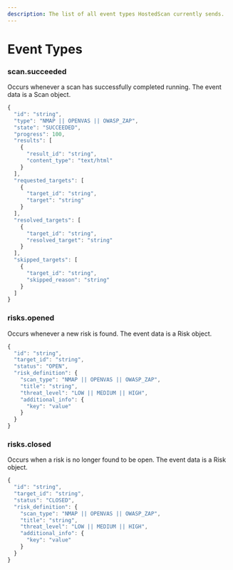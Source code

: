 ```yaml
---
description: The list of all event types HostedScan currently sends.
---
```


# Event Types

### scan.succeeded

Occurs whenever a scan has successfully completed running. The event data is a Scan object.

```javascript
{
  "id": "string",
  "type": "NMAP || OPENVAS || OWASP_ZAP",
  "state": "SUCCEEDED",
  "progress": 100,
  "results": [
    {
      "result_id": "string",
      "content_type": "text/html"
    }
  ],
  "requested_targets": [
    {
      "target_id": "string",
      "target": "string"
    }
  ],
  "resolved_targets": [
    {
      "target_id": "string",
      "resolved_target": "string"
    }
  ],
  "skipped_targets": [
    {
      "target_id": "string",
      "skipped_reason": "string"
    }
  ]
}
```

### risks.opened

Occurs whenever a new risk is found. The event data is a Risk object.

```javascript
{
  "id": "string",
  "target_id": "string",
  "status": "OPEN",
  "risk_definition": {
    "scan_type": "NMAP || OPENVAS || OWASP_ZAP",
    "title": "string",
    "threat_level": "LOW || MEDIUM || HIGH",
    "additional_info": {
      "key": "value"
    }
  }
}
```

### risks.closed

Occurs when a risk is no longer found to be open. The event data is a Risk object.

```javascript
{
  "id": "string",
  "target_id": "string",
  "status": "CLOSED",
  "risk_definition": {
    "scan_type": "NMAP || OPENVAS || OWASP_ZAP",
    "title": "string",
    "threat_level": "LOW || MEDIUM || HIGH",
    "additional_info": {
      "key": "value"
    }
  }
}
```

